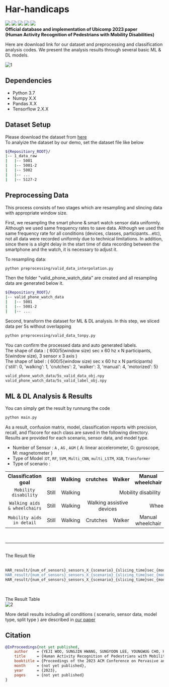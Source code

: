 # Har-handicaps
<img src="https://img.shields.io/badge/Python-blue?logo=Python&logoColor=white"/> <img src="https://img.shields.io/badge/Zenodo-FF9E0F"/> <img src="https://img.shields.io/github/languages/code-size/HAR-handicaps/survive"/> <img src="https://img.shields.io/badge/Smart Phone-green"/> <img src="https://img.shields.io/badge/Smart Watch-yellow"/>  
**Official database and implementation of Ubicomp 2023 paper  
(Human Activity Recognition of Pedestrians with Mobility Disabilities)**

Here are download link for our dataset and  preprocessing and classification analysis codes.
We present the analysis results through several basic ML & DL models.

![1](https://github.com/myLABtemp/HAR-handicaps/assets/81300282/55a0f356-6bdd-4722-a58e-625582c247e1)


## Dependencies
- Python 3.7
- Numpy X.X
- Pandas X.X
- Tensorflow 2.X.X

## Dataset Setup

Please download the dataset from [here](https://127.0.0.1)  
To analyize the dataset by our demo, set the dataset file like below
```bash
${Repositiory_ROOT}/
|-- 1_data_raw
|   |-- 5001
|   |-- 5001-2
|   |-- 5002
|   |-- ...
|   |-- 5127-2
```

## Preprocessing Data
This process consists of two stages which are resampling and slincing data with appropriate window size.

First, we resampling the smart phone & smart watch sensor data uniformly. Although we used same frequency rates to save data.
Although we used the same frequency rate for all conditions (devices, classes, participants...etc), not all data were recorded uniformly due to technical limitations.
In addition, since there is a slight delay in the start time of data recording between the smartphone and the watch, it is necessary to adjust it.

To resampling data:

```bash
python preprocessing/valid_data_interpolation.py
```

Then the folder "valid_phone_watch_data" are created and all resampling data are generated below it. 
```bash
${Repositiory_ROOT}/
|-- valid_phone_watch_data
|   |-- 5001
|   |-- 5001-2
|   |-- ...
```

Second, transform the dataset for ML & DL analysis. In this step, we sliced data per 5s without overlapping  

```bash
python preprocessing/valid_data_tonpy.py
```

You can confirm the processed data and auto generated labels.  
The shape of data : ( 600/5(window size) sec x 60 hz x N participants, 5(window size), 3 sensor x 3 axis )  
The shape of label : ( 600/5(window size) sec x 60 hz x N participants) {'still': 0, 'walking': 1, 'crutches': 2, 'walker': 3, 'manual': 4, 'motorized': 5}  

```bash
valid_phone_watch_data/5s_valid_data_obj.npy
valid_phone_watch_data/5s_valid_label_obj.npy
```

## ML & DL Analysis & Results
You can simply get the result by runnung the code 

```bash
python main.py
```

As a result, confusion matrix, model, classification reports with precision, recall, and f1score for each class are saved in the following directory.
Results are provided for each scenario, sensor data, and model type.

* Number of Sensor : `A` , `AG` , `AGM`  { A: linear accelerometer, G: gyroscope, M: magnetometer }  
* Type of Model :`DT`, `RF`, `SVM`, `Multi_CNN`, `multi_LSTM`, `XGB`, `Transformer`  
* Type of scenario :  

<table style="text-align:center" width="900" >
  <tr style>
    <th width="300">Classification goal</th>
    <th width="100">Still</th>
    <th width="100">Walking</th>
    <th width="100">crutches</th>
    <th width="100">Walker</th>
    <th width="100">Manual wheelchair</th>
    <th width="100">Electric wheelchair</th>
  </tr>
   <tr style="text-align:center">
    <td><code>Mobility disability</code></td>
    <td>Still</td>
    <td>Walking</td>
    <td colspan="4">Mobility disability</td>
  </tr>
  <tr style="text-align:center">
    <td><code>Walking aids & wheelchairs</code></td>
    <td>Still</td>
    <td>Walking</td>
    <td colspan="2">Walking assistive devices</td>
    <td colspan="2">Wheelchairs</td>
  </tr>
   <tr style="text-align:center">
    <td><code>Mobility aids in detail</code></td>
    <td>Still</td>
    <td>Walking</td>
    <td>Crutches</td>
    <td>Walker</td>
    <td>Manual wheelchair</td>
    <td>Electric wheelchair</td>
  </tr>
</table>
  
<br/>

***  
<br/>  
The Result file  
<br/>
<br/>

```bash
HAR_result/{num_of_sensors}_sensors_X_{scenario}_{slicing_time}sec_{model_type}_{split}_result-{fold}.txt" // classification_reports
HAR_result/{num_of_sensors}_sensors_X_{scenario}_{slicing_time}sec_{model_type}_{split}.t" // model
HAR_result/{num_of_sensors}_sensors_X_{scenario}_{slicing_time}sec_{model_type}_{split}_model-{fold}.png" // confusion matrix
```

<br/>

The Result Table  
![2](https://github.com/myLABtemp/HAR-handicaps/assets/81300282/8a7463c9-a035-438d-8086-9efddfbf8582)
  
  
 
More detail results including all conditions ( scenario, sensor data, model type, split type ) are described in [our paper](https://127.0.0.1)  


## Citation

```BibTeX
@InProceedings{not yet published,
    author    = {YEJI WOO, SUNGJIN HWANG, SUNGYOON LEE, YOUNGWUG CHO, HANSUNG KIM, JAEHYUK CHA, KWANGUK (KENNY) KIM*},
    title     = {Human Activity Recognition of Pedestrians with Mobility Disabilities},
    booktitle = {Proceedings of the 2023 ACM Conference on Pervasive and Ubiquitous Computing (Ubicomp)},
    month     = {not yet published},
    year      = {2023},
    pages     = {not yet published}
}
```

